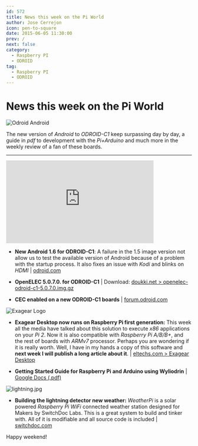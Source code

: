 ```yaml
---
id: 572
title: News this week on the Pi World
author: Jose Cerrejon
icon: pen-to-square
date: 2015-06-05 11:30:00
prev: /
next: false
category:
  - Raspberry PI
  - ODROID
tag:
  - Raspberry PI
  - ODROID
---
```


# News this week on the Pi World

![Odroid Android](/images/ODROID_C1_Android.jpg)

The new version of *Android* to *ODROID-C1* keep surpassing day by day, a guide in *pdf* to development with the *Pi+Arduino* and much more in the weekly review of a fan of these boards.

- - -
<iframe width="400" height="225" src="https://www.youtube.com/embed/f_zp42fQ-dQ?rel=0&amp;controls=0" frameborder="0" allowfullscreen></iframe>

* **New Android 1.6 for ODROID-C1**: A failure in the 1.5 image version not allow us to test the available version of Android because of a problem with the startup process. It also fixes an issue with *Kodi* and blinks on *HDMI* | [odroid.com](http://odroid.com/dokuwiki/doku.php?id=en:c1_android_release_note_v1.6)

* **OpenELEC 5.0.7.0. for ODROID-C1** | Download: [doukki.net > openelec-odroid-c1-5.0.7.0.img.gz](https://doukki.net/lib/exe/fetch.php?media=hard:arm:odroid:openelec-odroid-c1-5.0.7.0.img.gz)

* **CEC enabled on a new ODROID-C1 boards** | [forum.odroid.com](http://forum.odroid.com/viewtopic.php?f=111&t=13053)

![Exagear Logo](http://eltechs.com/wp-content/uploads/2014/08/ExaGear_Desktop_tr.png)

* **Exagear Desktop now runs on Raspberry Pi first generation:** This week all the media have talked about this solution to execute *x86* applications on your *Pi 2*. Now it is also compatible with *Raspberry Pi A/B/B+*, and the rest of boards with *ARMv7* processor. Perhaps you are wondering if it is really worth. Well, I have in my hands a copy of this software and **next week I will publish a long article about it**. | [eltechs.com > Exagear Desktop](http://eltechs.com/product/exagear-desktop/)

* **Getting Started Guide for Raspberry Pi and Arduino using Wyliodrin** | [Google Docs (.pdf)](https://docs.google.com/file/d/0BxxS7eyqV-wFbEdHeEtOVHA2aVU/edit)

![lightning.jpg](/images/2015/06/lightning.jpg)

* **Building the lightning detector new weather:** *WeatherPi* is a solar powered *Raspberry Pi WiFi* connected weather station designed for Makers by SwitchDoc Labs. This is a great system to build and tinker with. All of it is modifiable and all source code is included | [switchdoc.com](http://www.switchdoc.com/2015/06/building-the-lightning-detector-new-weather-instructable-published/)

Happy weekend!